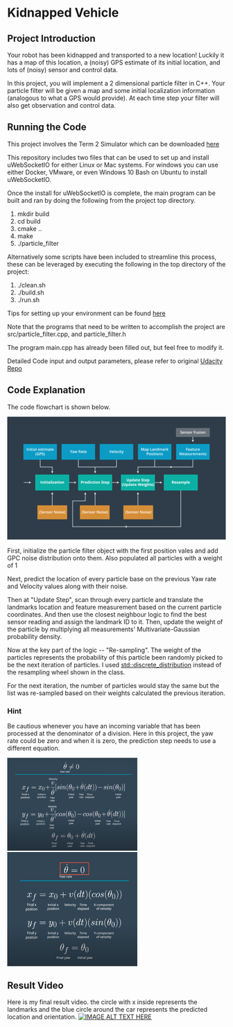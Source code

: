 # Kidnapped Vehicle
## Project Introduction
Your robot has been kidnapped and transported to a new location! Luckily it has a map of this location, a (noisy) GPS estimate of its initial location, and lots of (noisy) sensor and control data.

In this project, you will implement a 2 dimensional particle filter in C++. Your particle filter will be given a map and some initial localization information (analogous to what a GPS would provide). At each time step your filter will also get observation and control data.

## Running the Code
This project involves the Term 2 Simulator which can be downloaded [here](https://github.com/udacity/self-driving-car-sim/releases)

This repository includes two files that can be used to set up and install uWebSocketIO for either Linux or Mac systems. For windows you can use either Docker, VMware, or even Windows 10 Bash on Ubuntu to install uWebSocketIO.

Once the install for uWebSocketIO is complete, the main program can be built and ran by doing the following from the project top directory.

1. mkdir build
2. cd build
3. cmake ..
4. make
5. ./particle_filter

Alternatively some scripts have been included to streamline this process, these can be leveraged by executing the following in the top directory of the project:

1. ./clean.sh
2. ./build.sh
3. ./run.sh

Tips for setting up your environment can be found [here](https://classroom.udacity.com/nanodegrees/nd013/parts/40f38239-66b6-46ec-ae68-03afd8a601c8/modules/0949fca6-b379-42af-a919-ee50aa304e6a/lessons/f758c44c-5e40-4e01-93b5-1a82aa4e044f/concepts/23d376c7-0195-4276-bdf0-e02f1f3c665d)

Note that the programs that need to be written to accomplish the project are src/particle_filter.cpp, and particle_filter.h

The program main.cpp has already been filled out, but feel free to modify it.

Detailed Code input and output parameters, please refer to original [Udacity Repo](https://github.com/udacity/CarND-Kidnapped-Vehicle-Project)

## Code Explanation
The code flowchart is shown below. 

![image](./images/flowchart.png)

First, initialize the particle filter object with the first position vales and add GPC noise distribution onto them. Also populated all particles with a weight of 1
 
Next, predict the location of every particle base on the previous  Yaw rate and Velocity values along with their noise.

Then at "Update Step", scan through every particle and translate the landmarks location and feature measurement based on the current particle coordinates. And then use the closest neighbour logic to find the best sensor reading and assign the landmark ID to it.
Then, update the weight of the particle by multiplying all measurements' Multivariate-Gaussian probability density.

Now at the key part of the logic --  "Re-sampling". The weight of the particles represents the probability of this particle been randomly picked to be the next iteration of particles. I used [std::discrete_distribution](http://en.cppreference.com/w/cpp/numeric/random/discrete_distribution) instead of the resampling wheel shown in the class.

For the next iteration, the number of particles would stay the same but the list was re-sampled based on their weights calculated the previous iteration. 

### Hint
Be cautious whenever you have an incoming variable that has been processed at the denominator of a division. 
Here in this project, the yaw rate could be zero and when it is zero, the prediction step needs to use a different equation.


<img src="./images/nonzero-yaw-rate.png" width="300">
<img src="./images/zero-yaw-rate.png" width="300">

## Result Video
Here is my final result video. the circle with x inside represents the landmarks and the blue circle around the car represents the predicted location and orientation.
[![IMAGE ALT TEXT HERE](https://img.youtube.com/vi/Dkr3Clz1Ric/0.jpg)](https://youtu.be/Dkr3Clz1Ric)
